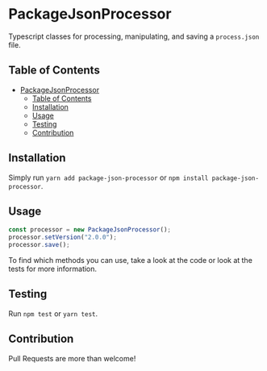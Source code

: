 # PackageJsonProcessor

Typescript classes for processing, manipulating, and saving a `process.json` file.

## Table of Contents

- [PackageJsonProcessor](#packagejsonprocessor)
  - [Table of Contents](#table-of-contents)
  - [Installation](#installation)
  - [Usage](#usage)
  - [Testing](#testing)
  - [Contribution](#contribution)

## Installation

Simply run `yarn add package-json-processor` or `npm install package-json-processor`.

## Usage

```typescript
const processor = new PackageJsonProcessor();
processor.setVersion("2.0.0");
processor.save();
```

To find which methods you can use, take a look at the code or look at the tests for more information.

## Testing

Run `npm test` or `yarn test`.

## Contribution

Pull Requests are more than welcome!